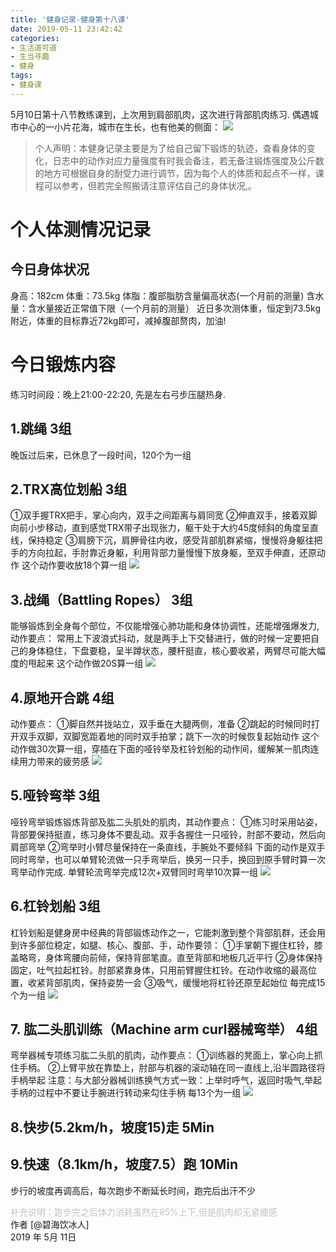 ```yaml
---
title: '健身记录-健身第十八课'
date: 2019-05-11 23:42:42
categories:
- 生活道可道
- 生当寻趣
- 健身
tags:
- 健身课
---
```



5月10日第十八节教练课到，上次用到肩部肌肉，这次进行背部肌肉练习.
偶遇城市中心的一小片花海，城市在生长，也有他美的侧面：
![](https://raw.githubusercontent.com/liruixue/muqiaosite/master/images/life-gym/class18-home.jpg)
<!-- more -->
>个人声明：本健身记录主要是为了给自己留下锻炼的轨迹，查看身体的变化，日志中的动作对应力量强度有时我会备注，若无备注锻炼强度及公斤数的地方可根据自身的耐受力进行调节，因为每个人的体质和起点不一样，课程可以参考，但若完全照搬请注意评估自己的身体状况,。


#  个人体测情况记录
##  今日身体状况
身高：182cm
体重：73.5kg
体脂：腹部脂肪含量偏高状态(一个月前的测量)
含水量：含水量接近正常值下限（一个月前的测量）
近日多次测体重，恒定到73.5kg附近，体重的目标靠近72kg即可，减掉腹部赘肉，加油!
#  今日锻炼内容
练习时间段：晚上21:00-22:20, 先是左右弓步压腿热身.
##  1.跳绳   3组
晚饭过后来，已休息了一段时间，120个为一组
##  2.TRX高位划船   3组
①双手握TRX把手，掌心向内，双手之间距离与肩同宽
②伸直双手，接着双脚向前小步移动，直到感觉TRX带子出现张力，躯干处于大约45度倾斜的角度呈直线，保持稳定
③肩膀下沉，肩胛骨往内收，感受背部肌群紧缩，慢慢将身躯往把手的方向拉起，手肘靠近身躯，利用背部力量慢慢下放身躯，至双手伸直，还原动作
这个动作要收放18个算一组
![](https://raw.githubusercontent.com/liruixue/muqiaosite/master/images/life-gym/class3-trx.gif)
##  3.战绳（Battling Ropes）   3组
能够锻炼到全身每个部位，不仅能增强心肺功能和身体协调性，还能增强爆发力,动作要点：
常用上下波浪式抖动，就是两手上下交替进行，做的时候一定要把自己的身体稳住，下盘要稳，呈半蹲状态，腰杆挺直，核心要收紧，两臂尽可能大幅度的甩起来
这个动作做20S算一组
![](https://raw.githubusercontent.com/liruixue/muqiaosite/master/images/life-gym/class7-zhanshen.gif)
##  4.原地开合跳   4组
动作要点：
①脚自然并拢站立，双手垂在大腿两侧，准备
②跳起的时候同时打开双手双脚，双脚宽距着地的同时双手拍掌；跳下一次的时候恢复起始动作
这个动作做30次算一组，穿插在下面的哑铃举及杠铃划船的动作间，缓解某一肌肉连续用力带来的疲劳感
![](https://raw.githubusercontent.com/liruixue/muqiaosite/master/images/life-gym/class1-jump-papa.gif)
##  5.哑铃弯举   3组
哑铃弯举锻炼锻炼背部及肱二头肌处的肌肉，其动作要点：
①练习时采用站姿，背部要保持挺直，练习身体不要乱动。双手各握住一只哑铃，肘部不要动，然后向肩部弯举
②弯举时小臂尽量保持在一条直线，手腕处不要倾斜
下面的动作是双手同时弯举，也可以单臂轮流做一只手弯举后，换另一只手，换回到原手臂时算一次弯举动作完成. 
单臂轮流弯举完成12次+双臂同时弯举10次算一组
![](https://raw.githubusercontent.com/liruixue/muqiaosite/master/images/life-gym/class18-yalin.gif)
##  6.杠铃划船  3组
杠铃划船是健身房中经典的背部锻炼动作之一，它能刺激到整个背部肌群，还会用到许多部位稳定，如腿、核心、腹部、手，动作要领：
①手掌朝下握住杠铃，膝盖略弯，身体弯腰向前倾，保持背部笔直。直至背部和地板几近平行
②身体保持固定，吐气拉起杠铃。肘部紧靠身体，只用前臂握住杠铃。在动作收缩的最高位置，收紧背部肌肉，保持姿势一会
③吸气，缓慢地将杠铃还原至起始位
每完成15个为一组
![](https://raw.githubusercontent.com/liruixue/muqiaosite/master/images/life-gym/class11-gangling-boat.gif)
##  7. 肱二头肌训练（Machine arm curl器械弯举）  4组
弯举器械专项练习肱二头肌的肌肉，动作要点：
①训练器的凳面上，掌心向上抓住手柄。
②上臂平放在靠垫上，肘部与机器的滚动轴在同一直线上,沿半圆路径将手柄举起
注意：与大部分器械训练换气方式一致：上举时呼气，返回时吸气,举起手柄的过程中不要让手腕进行转动来勾住手柄
每13个为一组
![](https://raw.githubusercontent.com/liruixue/muqiaosite/master/images/life-gym/class7-arm-curl.jpg)


##  8.快步(5.2km/h，坡度15)走          5Min
##  9.快速（8.1km/h，坡度7.5）跑          10Min
步行的坡度再调高后，每次跑步不断延长时间，跑完后出汗不少


<font color=#c3c3c3>补充说明：跑步完之后体力消耗虽然在85%上下,但是肌肉却无紧绷感</font>
</br>
作者 [@碧海饮冰人]    
2019 年 5月 11日    



